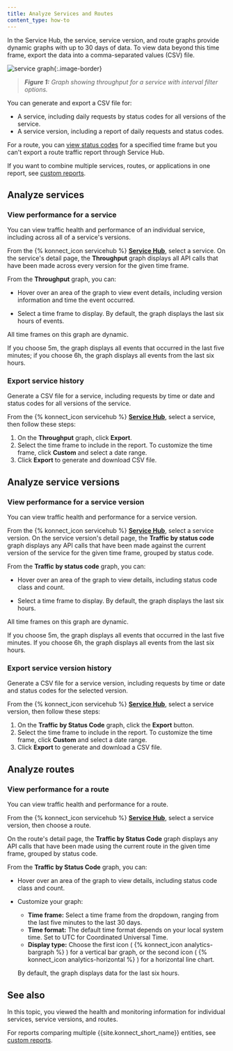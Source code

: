 ```yaml
---
title: Analyze Services and Routes
content_type: how-to
---
```


In the Service Hub, the service, service version, and route graphs provide dynamic
graphs with up to 30 days of data. To view data beyond this time frame, export
the data into a comma-separated values (CSV) file.

![service graph](/assets/images/docs/konnect/konnect-vitals-service-versions.png){:.image-border}
> _**Figure 1:** Graph showing throughput for a service with interval filter options._

You can generate and export a CSV file for:

* A service, including daily requests by status codes for all versions of the
service.
* A service version, including a report of daily requests and status codes.

For a route, you can [view status codes](#view-performance-for-a-route)
for a specified time frame but you can't export a route traffic report through
Service Hub.

If you want to combine multiple services, routes, or applications in one report,
see [custom reports](/konnect/analytics/generate-reports/).

## Analyze services

### View performance for a service

You can view traffic health and performance of an individual service, including across all of a
service's versions.

From the {% konnect_icon servicehub %} [**Service Hub**](https://cloud.konghq.com/servicehub), select a service.
On the service's detail page, the **Throughput** graph displays all API calls
that have been made across every version for the given time frame.

From the **Throughput** graph, you can:

* Hover over an area of the graph to view event details, including
version information and time the event occurred.

* Select a time frame to display. By default, the graph displays the last six hours of events.

All time frames on this graph are dynamic.

If you choose 5m, the graph displays all events that occurred in the last five
minutes; if you choose 6h, the graph displays all events from the last six
hours.

### Export service history

Generate a CSV file for a service, including requests by time or date and
status codes for all versions of the service.

From the {% konnect_icon servicehub %} [**Service Hub**](https://cloud.konghq.com/servicehub), select a service, then follow these steps:

1. On the **Throughput** graph, click **Export**.
1. Select the time frame to include in the report. To customize the time frame,
click **Custom** and select a date range.
1. Click **Export** to generate and download CSV file.

## Analyze service versions

### View performance for a service version

You can view traffic health and performance for a service version.

From the {% konnect_icon servicehub %} [**Service Hub**](https://cloud.konghq.com/servicehub), select a service version.
On the service version's detail page, the **Traffic by status code** graph
displays any API calls that have been made against the current version of the
service for the given time frame, grouped by status code.

From the **Traffic by status code** graph, you can:

* Hover over an area of the graph to view details, including status code
class and count.

* Select a time frame to display. By default, the graph displays the last six hours.

All time frames on this graph are dynamic.

If you choose 5m, the graph displays all events that occurred in the last five
minutes. If you choose 6h, the graph displays all events from the last six
hours.

### Export service version history

Generate a CSV file for a service version, including requests by time or
 date and status codes for the selected version.


From the {% konnect_icon servicehub %} [**Service Hub**](https://cloud.konghq.com/servicehub), select a service version, then follow these steps:

1. On the **Traffic by Status Code** graph, click the **Export** button.
1. Select the time frame to include in the report. To customize the time frame,
click **Custom** and select a date range.
1. Click **Export** to generate and download a CSV file.

## Analyze routes

### View performance for a route

You can view traffic health and performance for a route.

From the {% konnect_icon servicehub %} [**Service Hub**](https://cloud.konghq.com/servicehub), select a service version, then choose a route.

On the route's detail page, the **Traffic by Status Code** graph displays any API
calls that have been made using the current route in the given time frame,
grouped by status code.

From the **Traffic by Status Code** graph, you can:

* Hover over an area of the graph to view details, including status code
class and count.

* Customize your graph:
    * **Time frame:** Select a time frame from the dropdown, ranging from the
    last five minutes to the last 30 days.
    * **Time format:** The default time format depends on your local system time.
    Set to UTC for Coordinated Universal Time.
    * **Display type:** Choose the first icon
    ( {% konnect_icon analytics-bargraph %} )
    for a vertical bar graph, or the second icon
    ( {% konnect_icon analytics-horizontal %} )
    for a horizontal line chart.

    By default, the graph displays data for the last six hours.

## See also

In this topic, you viewed the health and monitoring information for individual
services, service versions, and routes.

For reports comparing multiple {{site.konnect_short_name}} entities, see [custom reports](/konnect/analytics/generate-reports/).
